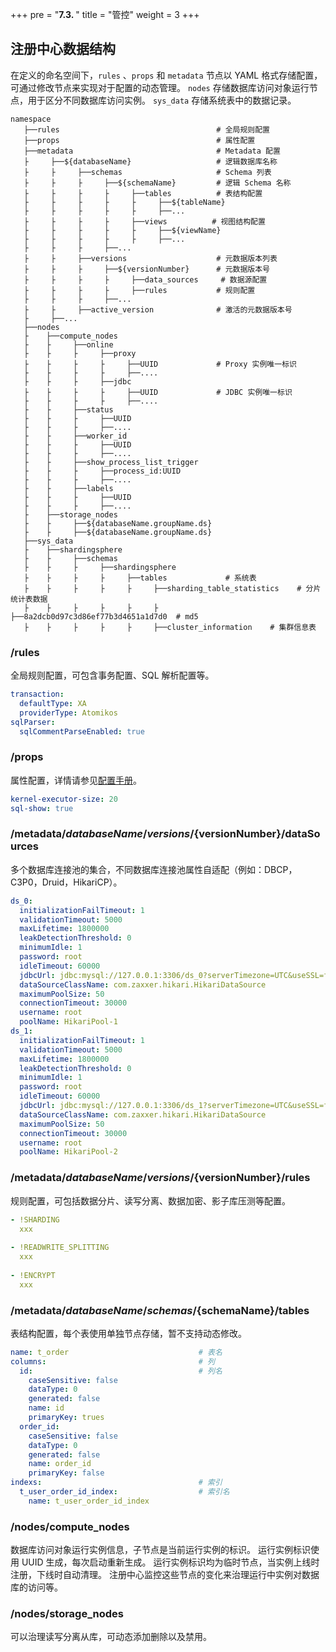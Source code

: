 +++
pre = "<b>7.3. </b>"
title = "管控"
weight = 3
+++

## 注册中心数据结构

在定义的命名空间下，`rules` 、`props` 和 `metadata` 节点以 YAML 格式存储配置，可通过修改节点来实现对于配置的动态管理。
`nodes` 存储数据库访问对象运行节点，用于区分不同数据库访问实例。
`sys_data` 存储系统表中的数据记录。

```
namespace
   ├──rules                                   # 全局规则配置
   ├──props                                   # 属性配置
   ├──metadata                                # Metadata 配置
   ├     ├──${databaseName}                   # 逻辑数据库名称
   ├     ├     ├──schemas                     # Schema 列表   
   ├     ├     ├     ├──${schemaName}         # 逻辑 Schema 名称
   ├     ├     ├     ├     ├──tables          # 表结构配置
   ├     ├     ├     ├     ├     ├──${tableName} 
   ├     ├     ├     ├     ├     ├──...  
   ├     ├     ├     ├     ├──views          # 视图结构配置
   ├     ├     ├     ├     ├     ├──${viewName} 
   ├     ├     ├     ├     ├     ├──...  
   ├     ├     ├     ├──...    
   ├     ├     ├──versions                    # 元数据版本列表      
   ├     ├     ├     ├──${versionNumber}      # 元数据版本号
   ├     ├     ├     ├     ├──data_sources     # 数据源配置
   ├     ├     ├     ├     ├──rules           # 规则配置   
   ├     ├     ├     ├──...
   ├     ├     ├──active_version              # 激活的元数据版本号
   ├     ├──...      
   ├──nodes
   ├    ├──compute_nodes
   ├    ├     ├──online
   ├    ├     ├     ├──proxy
   ├    ├     ├     ├     ├──UUID             # Proxy 实例唯一标识
   ├    ├     ├     ├     ├──....
   ├    ├     ├     ├──jdbc
   ├    ├     ├     ├     ├──UUID             # JDBC 实例唯一标识
   ├    ├     ├     ├     ├──....   
   ├    ├     ├──status
   ├    ├     ├     ├──UUID                   
   ├    ├     ├     ├──....
   ├    ├     ├──worker_id
   ├    ├     ├     ├──UUID
   ├    ├     ├     ├──....
   ├    ├     ├──show_process_list_trigger
   ├    ├     ├     ├──process_id:UUID
   ├    ├     ├     ├──....
   ├    ├     ├──labels                      
   ├    ├     ├     ├──UUID
   ├    ├     ├     ├──....               
   ├    ├──storage_nodes                       
   ├    ├     ├──${databaseName.groupName.ds} 
   ├    ├     ├──${databaseName.groupName.ds}
   ├──sys_data
   ├    ├──shardingsphere
   ├    ├     ├──schemas
   ├    ├     ├     ├──shardingsphere
   ├    ├     ├     ├     ├──tables             # 系统表
   ├    ├     ├     ├     ├     ├──sharding_table_statistics    # 分片统计表数据
   ├    ├     ├     ├     ├     ├     ├──8a2dcb0d97c3d86ef77b3d4651a1d7d0  # md5
   ├    ├     ├     ├     ├     ├──cluster_information    # 集群信息表
```

### /rules

全局规则配置，可包含事务配置、SQL 解析配置等。

```yaml
transaction:
  defaultType: XA
  providerType: Atomikos
sqlParser:
  sqlCommentParseEnabled: true
```

### /props

属性配置，详情请参见[配置手册](/cn/user-manual/common-config/props/)。

```yaml
kernel-executor-size: 20
sql-show: true
```

### /metadata/${databaseName}/versions/${versionNumber}/dataSources

多个数据库连接池的集合，不同数据库连接池属性自适配（例如：DBCP，C3P0，Druid，HikariCP）。

```yaml
ds_0:
  initializationFailTimeout: 1
  validationTimeout: 5000
  maxLifetime: 1800000
  leakDetectionThreshold: 0
  minimumIdle: 1
  password: root
  idleTimeout: 60000
  jdbcUrl: jdbc:mysql://127.0.0.1:3306/ds_0?serverTimezone=UTC&useSSL=false
  dataSourceClassName: com.zaxxer.hikari.HikariDataSource
  maximumPoolSize: 50
  connectionTimeout: 30000
  username: root
  poolName: HikariPool-1
ds_1:
  initializationFailTimeout: 1
  validationTimeout: 5000
  maxLifetime: 1800000
  leakDetectionThreshold: 0
  minimumIdle: 1
  password: root
  idleTimeout: 60000
  jdbcUrl: jdbc:mysql://127.0.0.1:3306/ds_1?serverTimezone=UTC&useSSL=false
  dataSourceClassName: com.zaxxer.hikari.HikariDataSource
  maximumPoolSize: 50
  connectionTimeout: 30000
  username: root
  poolName: HikariPool-2
```

### /metadata/${databaseName}/versions/${versionNumber}/rules

规则配置，可包括数据分片、读写分离、数据加密、影子库压测等配置。

```yaml
- !SHARDING
  xxx
  
- !READWRITE_SPLITTING
  xxx
  
- !ENCRYPT
  xxx
```

### /metadata/${databaseName}/schemas/${schemaName}/tables

表结构配置，每个表使用单独节点存储，暂不支持动态修改。

```yaml
name: t_order                             # 表名
columns:                                  # 列
  id:                                     # 列名
    caseSensitive: false
    dataType: 0
    generated: false
    name: id
    primaryKey: trues
  order_id:
    caseSensitive: false
    dataType: 0
    generated: false
    name: order_id
    primaryKey: false
indexs:                                   # 索引
  t_user_order_id_index:                  # 索引名
    name: t_user_order_id_index
```

### /nodes/compute_nodes

数据库访问对象运行实例信息，子节点是当前运行实例的标识。
运行实例标识使用 UUID 生成，每次启动重新生成。
运行实例标识均为临时节点，当实例上线时注册，下线时自动清理。
注册中心监控这些节点的变化来治理运行中实例对数据库的访问等。

### /nodes/storage_nodes

可以治理读写分离从库，可动态添加删除以及禁用。
